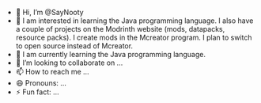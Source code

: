 - 👋 Hi, I’m @SayNooty
- 👀 I am interested in learning the Java programming language. I also have a couple of projects on the Modrinth website (mods, datapacks, resource packs). I create mods in the Mcreator program. I plan to switch to open source instead of Mcreator.
- 🌱 I am currently learning the Java programming language.
- 💞️ I’m looking to collaborate on ...
- 📫 How to reach me ...
- 😄 Pronouns: ...
- ⚡ Fun fact: ...

<!---
SayNooty/SayNooty is a ✨ special ✨ repository because its `README.md` (this file) appears on your GitHub profile.
You can click the Preview link to take a look at your changes.
--->
